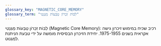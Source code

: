```yaml
---
glossary_key: "MAGNETIC_CORE_MEMORY"
glossary_term: "לִבּוֹת זִכְרוֹן טַבְּעוֹת מַגְנֵטִי"
---
```


לִבּוֹת זִכְרוֹן טַבְּעוֹת מַגְנֵטִי (Magnetic Core Memory): רכיב שכיח במימוש זיכרון גישה אקראית בשנים 1975-1955. יחידת הזיכרון הבסיסית מומשה על ידי טבעת הניתנת למִגְנוּט.
